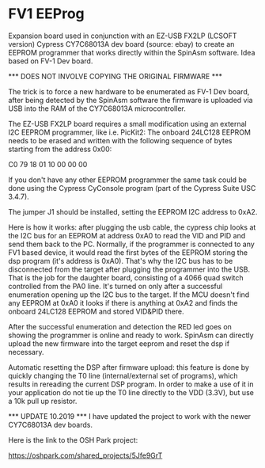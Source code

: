 FV1 EEProg
==========

Expansion board used in conjunction with an EZ-USB FX2LP (LCSOFT version) Cypress CY7C68013A dev board (source: ebay)
to create an EEPROM programmer that works directly within the SpinAsm software. Idea based on FV-1 Dev board.

*** DOES NOT INVOLVE COPYING THE ORIGINAL FIRMWARE ***

The trick is to force a new hardware to be enumerated as FV-1 Dev board, after being detected by the SpinAsm software the firmware is uploaded via USB into the RAM of the CY7C68013A microcontroller.

The EZ-USB FX2LP board requires a small modification using an external I2C EEPROM programmer, like i.e. PicKit2:
The onboard 24LC128 EEPROM needs to be erased and written with the following sequence of bytes starting from the address 0x00:

C0 79 18 01 10 00 00 00

If you don't have any other EEPROM programmer the same task could be done using the Cypress CyConsole program (part of the Cypress Suite USC 3.4.7).

The jumper J1 should be installed, setting the EEPROM I2C address to 0xA2.

Here is how it works:
after plugging the usb cable, the cypress chip looks at the I2C bus for an EEPROM at address 0xA0 to read the VID and PID and send them back to the PC.
Normally, if the programmer is connected to any FV1 based device, it would read the first bytes of the EEPROM storing the dsp program (it's address is 0xA0).
That's why the I2C bus has to be disconnected from the target after plugging the programmer into the USB. That is the job for the daughter board, consisting of a 4066
quad switch controlled from the PA0 line. It's turned on only after a successful enumeration opening up the I2C bus to the target.
If the MCU doesn't find any EEPROM at 0xA0 it looks if there is anything at 0xA2 and finds the onboard 24LC128 EEPROM and stored VID&PID there.

After the successful enumeration and detection the RED led goes on showing the programmer is online and ready to work.
SpinAsm can directly upload the new firmware into the target eeprom and reset the dsp if necessary.

Automatic resetting the DSP after firmware upload:
this feature is done by quickly changing the T0 line (internal/external set of programs), which results in rereading the current DSP program.
In order to make a use of it in your application do not tie up the T0 line directly to the VDD (3.3V), but use a 10k pull up resistor. 

*** UPDATE 10.2019 ***
I have updated the project to work with the newer CY7C68013A dev boards.

Here is the link to the OSH Park project:

https://oshpark.com/shared_projects/5Jfe9GrT

